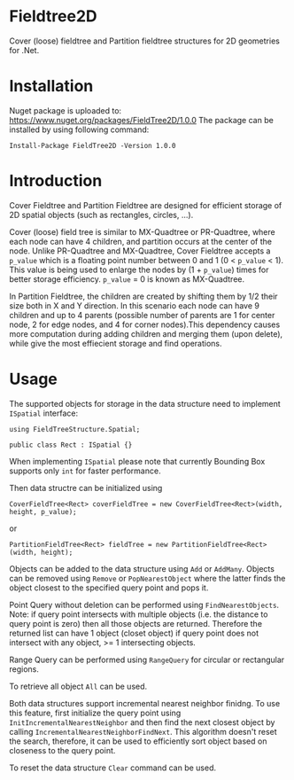 # Fieldtree2D
Cover (loose) fieldtree and Partition fieldtree structures for 2D geometries for .Net.

# Installation
Nuget package is uploaded to: https://www.nuget.org/packages/FieldTree2D/1.0.0
The package can be installed by using following command:

   `Install-Package FieldTree2D -Version 1.0.0`

# Introduction
Cover Fieldtree and Partition Fieldtree are designed for efficient storage of 2D spatial objects (such as rectangles, circles, ...).

Cover (loose) field tree is similar to MX-Quadtree or PR-Quadtree, where each node can have 4 children, and partition occurs at the center of the node. Unlike PR-Quadtree and MX-Quadtree, Cover Fieldtree accepts a `p_value` which is a floating point number between 0 and 1 (0 < `p_value` < 1). This value is being used to enlarge the nodes by (1 + `p_value`) times for better storage efficiency. `p_value` = 0 is known as MX-Quadtree.

In Partition Fieldtree, the children are created by shifting them by 1/2 their size both in X and Y direction. In this scenario each node can have 9 children and up to 4 parents (possible number of parents are 1 for center node, 2 for edge nodes, and 4 for corner nodes).This dependency causes more computation during adding children and merging them (upon delete), while give the most effiecient storage and find operations. 

# Usage
The supported objects for storage in the data structure need to implement `ISpatial` interface:

  `using FieldTreeStructure.Spatial;`
  
  `public class Rect : ISpatial {}`

When implementing `ISpatial` please note that currently Bounding Box supports only `int` for faster performance.

Then data structre can be initialized using

  `CoverFieldTree<Rect> coverFieldTree = new CoverFieldTree<Rect>(width, height, p_value);`
  
or

  `PartitionFieldTree<Rect> fieldTree = new PartitionFieldTree<Rect>(width, height);`
  
Objects can be added to the data structure using `Add` or `AddMany`. Objects can be removed using `Remove` or `PopNearestObject` where the latter finds the object closest to the specified query point and pops it. 

Point Query without deletion can be performed using `FindNearestObjects`. Note: if query point intersects with multiple objects (i.e. the distance to query point is zero) then all those objects are returned. Therefore the returned list can have 1 object (closet object) if query point does not intersect with any object, >= 1 intersecting objects.

Range Query can be performed using `RangeQuery` for circular or rectangular regions.

To retrieve all object `All` can be used.

Both data structures support incremental nearest neighbor finidng. To use this feature, first initialize the query point using `InitIncrementalNearestNeighbor` and then find the next closest object by calling `IncrementalNearestNeighborFindNext`. This algorithm doesn't reset the search, therefore, it can be used to efficiently sort object based on closeness to the query point.

To reset the data structure `Clear` command can be used.

